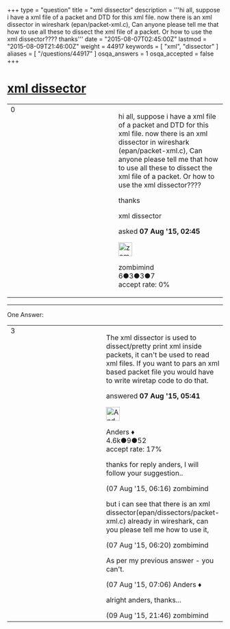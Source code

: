 +++
type = "question"
title = "xml dissector"
description = '''hi all, suppose i have a xml file of a packet and DTD for this xml file. now there is an xml dissector in wireshark (epan/packet-xml.c), Can anyone please tell me that how to use all these to dissect the xml file of a packet. Or how to use the xml dissector???? thanks'''
date = "2015-08-07T02:45:00Z"
lastmod = "2015-08-09T21:46:00Z"
weight = 44917
keywords = [ "xml", "dissector" ]
aliases = [ "/questions/44917" ]
osqa_answers = 1
osqa_accepted = false
+++

<div class="headNormal">

# [xml dissector](/questions/44917/xml-dissector)

</div>

<div id="main-body">

<div id="askform">

<table id="question-table" style="width:100%;"><colgroup><col style="width: 50%" /><col style="width: 50%" /></colgroup><tbody><tr class="odd"><td style="width: 30px; vertical-align: top"><div class="vote-buttons"><span id="post-44917-upvote" class="ajax-command post-vote up" rel="nofollow" title="I like this post (click again to cancel)"> </span><div id="post-44917-score" class="post-score" title="current number of votes">0</div><span id="post-44917-downvote" class="ajax-command post-vote down" rel="nofollow" title="I dont like this post (click again to cancel)"> </span> <span id="favorite-mark" class="ajax-command favorite-mark" rel="nofollow" title="mark/unmark this question as favorite (click again to cancel)"> </span><div id="favorite-count" class="favorite-count"></div></div></td><td><div id="item-right"><div class="question-body"><p>hi all, suppose i have a xml file of a packet and DTD for this xml file. now there is an xml dissector in wireshark (epan/packet-xml.c), Can anyone please tell me that how to use all these to dissect the xml file of a packet. Or how to use the xml dissector????</p><p>thanks</p></div><div id="question-tags" class="tags-container tags"><span class="post-tag tag-link-xml" rel="tag" title="see questions tagged &#39;xml&#39;">xml</span> <span class="post-tag tag-link-dissector" rel="tag" title="see questions tagged &#39;dissector&#39;">dissector</span></div><div id="question-controls" class="post-controls"></div><div class="post-update-info-container"><div class="post-update-info post-update-info-user"><p>asked <strong>07 Aug '15, 02:45</strong></p><img src="https://secure.gravatar.com/avatar/4f516d44975f0778735c91ae9f71624b?s=32&amp;d=identicon&amp;r=g" class="gravatar" width="32" height="32" alt="zombimind&#39;s gravatar image" /><p><span>zombimind</span><br />
<span class="score" title="6 reputation points">6</span><span title="3 badges"><span class="badge1">●</span><span class="badgecount">3</span></span><span title="3 badges"><span class="silver">●</span><span class="badgecount">3</span></span><span title="7 badges"><span class="bronze">●</span><span class="badgecount">7</span></span><br />
<span class="accept_rate" title="Rate of the user&#39;s accepted answers">accept rate:</span> <span title="zombimind has no accepted answers">0%</span></p></div></div><div id="comments-container-44917" class="comments-container"></div><div id="comment-tools-44917" class="comment-tools"></div><div class="clear"></div><div id="comment-44917-form-container" class="comment-form-container"></div><div class="clear"></div></div></td></tr></tbody></table>

------------------------------------------------------------------------

<div class="tabBar">

<span id="sort-top"></span>

<div class="headQuestions">

One Answer:

</div>

</div>

<span id="44920"></span>

<div id="answer-container-44920" class="answer">

<table style="width:100%;"><colgroup><col style="width: 50%" /><col style="width: 50%" /></colgroup><tbody><tr class="odd"><td style="width: 30px; vertical-align: top"><div class="vote-buttons"><span id="post-44920-upvote" class="ajax-command post-vote up" rel="nofollow" title="I like this post (click again to cancel)"> </span><div id="post-44920-score" class="post-score" title="current number of votes">3</div><span id="post-44920-downvote" class="ajax-command post-vote down" rel="nofollow" title="I dont like this post (click again to cancel)"> </span></div></td><td><div class="item-right"><div class="answer-body"><p>The xml dissector is used to dissect/pretty print xml inside packets, it can't be used to read xml files. If you want to pars an xml based packet file you would have to write wiretap code to do that.</p></div><div class="answer-controls post-controls"></div><div class="post-update-info-container"><div class="post-update-info post-update-info-user"><p>answered <strong>07 Aug '15, 05:41</strong></p><img src="https://secure.gravatar.com/avatar/2d3d425a7a829209431fb38d326b53af?s=32&amp;d=identicon&amp;r=g" class="gravatar" width="32" height="32" alt="Anders&#39;s gravatar image" /><p><span>Anders ♦</span><br />
<span class="score" title="4578 reputation points"><span>4.6k</span></span><span title="9 badges"><span class="silver">●</span><span class="badgecount">9</span></span><span title="52 badges"><span class="bronze">●</span><span class="badgecount">52</span></span><br />
<span class="accept_rate" title="Rate of the user&#39;s accepted answers">accept rate:</span> <span title="Anders has 56 accepted answers">17%</span></p></div></div><div id="comments-container-44920" class="comments-container"><span id="44921"></span><div id="comment-44921" class="comment"><div id="post-44921-score" class="comment-score"></div><div class="comment-text"><p>thanks for reply anders, I will follow your suggestion..</p></div><div id="comment-44921-info" class="comment-info"><span class="comment-age">(07 Aug '15, 06:16)</span> <span class="comment-user userinfo">zombimind</span></div></div><span id="44922"></span><div id="comment-44922" class="comment"><div id="post-44922-score" class="comment-score"></div><div class="comment-text"><p>but i can see that there is an xml dissector(epan/dissectors/packet-xml.c) already in wireshark, can you please tell me how to use it,</p></div><div id="comment-44922-info" class="comment-info"><span class="comment-age">(07 Aug '15, 06:20)</span> <span class="comment-user userinfo">zombimind</span></div></div><span id="44923"></span><div id="comment-44923" class="comment"><div id="post-44923-score" class="comment-score"></div><div class="comment-text"><p>As per my previous answer - you can't.</p></div><div id="comment-44923-info" class="comment-info"><span class="comment-age">(07 Aug '15, 07:06)</span> <span class="comment-user userinfo">Anders ♦</span></div></div><span id="44940"></span><div id="comment-44940" class="comment"><div id="post-44940-score" class="comment-score"></div><div class="comment-text"><p>alright anders, thanks...</p></div><div id="comment-44940-info" class="comment-info"><span class="comment-age">(09 Aug '15, 21:46)</span> <span class="comment-user userinfo">zombimind</span></div></div></div><div id="comment-tools-44920" class="comment-tools"></div><div class="clear"></div><div id="comment-44920-form-container" class="comment-form-container"></div><div class="clear"></div></div></td></tr></tbody></table>

</div>

<div class="paginator-container-left">

</div>

</div>

</div>


